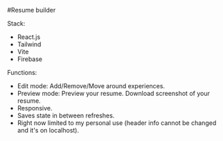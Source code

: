 #Resume builder

Stack:
<ul><li>React.js
</li>
<li>Tailwind
</li>
<li>
Vite  
</li>
<li>
Firebase 
</li></ul>


Functions:
<ul>
<li>Edit mode: Add/Remove/Move around experiences.</li>
<li>Preview mode: Preview your resume. Download screenshot of your resume.</li>
<li>Responsive.</li>
<li>Saves state in between refreshes.</li>
<li>Right now limited to my personal use (header info cannot be changed and it's on localhost).</li></ul>

